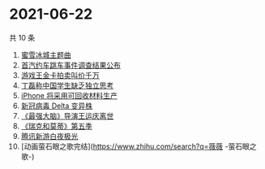 # 2021-06-22

共 10 条

<!-- BEGIN -->
<!-- 最后更新时间 Tue Jun 22 2021 13:09:18 GMT+0800 (China Standard Time) -->

1. [蜜雪冰城主题曲](https://www.zhihu.com/search?q=蜜雪冰城)
2. [首汽约车跳车事件调查结果公布](https://www.zhihu.com/search?q=首汽约车)
3. [游戏王金卡拍卖叫价千万](https://www.zhihu.com/search?q=游戏王)
4. [丁磊称中国学生缺乏独立思考](https://www.zhihu.com/search?q=丁磊)
5. [iPhone 将采用可回收材料生产](https://www.zhihu.com/search?q=苹果)
6. [新冠病毒 Delta 变异株](https://www.zhihu.com/search?q=新冠病毒)
7. [《最强大脑》导演王运庆离世](https://www.zhihu.com/search?q=最强大脑导演王运庆)
8. [《瑞克和莫蒂》第五季](https://www.zhihu.com/search?q=瑞克和莫蒂)
9. [腾讯新游白夜极光](https://www.zhihu.com/search?q=白夜极光)
10. [动画萤石眼之歌完结](https://www.zhihu.com/search?q=薇薇 -萤石眼之歌-)

<!-- END -->
